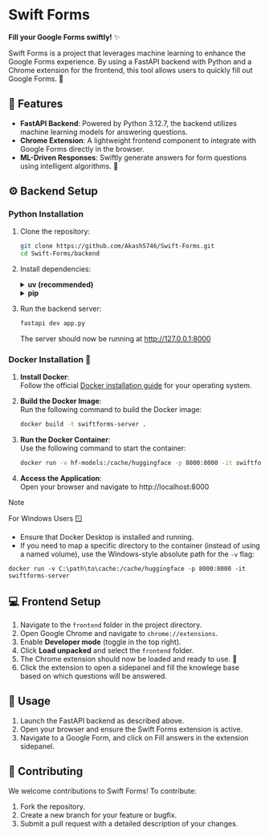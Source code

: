 # Swift Forms

**Fill your Google Forms swiftly!** ✨

Swift Forms is a project that leverages machine learning to enhance the Google Forms experience. By using a FastAPI backend with Python and a Chrome extension for the frontend, this tool allows users to quickly fill out Google Forms. 📝

## 🌟 Features

- **FastAPI Backend**: Powered by Python 3.12.7, the backend utilizes machine learning models for answering questions.
- **Chrome Extension**: A lightweight frontend component to integrate with Google Forms directly in the browser.
- **ML-Driven Responses**: Swiftly generate answers for form questions using intelligent algorithms. 🤖

## ⚙️ Backend Setup

### Python Installation

1. Clone the repository:

   ```bash
   git clone https://github.com/Akash5746/Swift-Forms.git
   cd Swift-Forms/backend
   ```

2. Install dependencies:

   <details>
   <summary><strong>uv (recommended)</strong></summary>

   You can install uv from [here](https://docs.astral.sh/uv/getting-started/installation/)

   ```bash
   uv sync

   source .venv/bin/activate  # For Unix/MacOS
   .venv\Scripts\activate   # For Windows
   ```

   </details>

   <details>
   <summary><strong>pip</strong></summary>
   Make sure you have python 3.12 installed      

   ```bash
   python3 -m venv .venv
   source .venv/bin/activate  # For Unix/MacOS
   .venv\Scripts\activate   # For Windows

   pip install -r requirements.txt
   ```
   
   </details>

3. Run the backend server:
   ```bash
   fastapi dev app.py
   ```
   The server should now be running at http://127.0.0.1:8000

### Docker Installation 🐳

1. **Install Docker**:  
   Follow the official [Docker installation guide](https://docs.docker.com/get-docker/) for your operating system.

2. **Build the Docker Image**:  
   Run the following command to build the Docker image:
   ```bash
   docker build -t swiftforms-server .
   ```

3. **Run the Docker Container**:  
   Use the following command to start the container:
   ```bash
   docker run -v hf-models:/cache/huggingface -p 8000:8000 -it swiftforms-server
   ```

4. **Access the Application**:  
   Open your browser and navigate to http://localhost:8000

> [!NOTE] 
> For Windows Users 🪟
> - Ensure that Docker Desktop is installed and running.
> - If you need to map a specific directory to the container (instead of using a named volume), use the Windows-style absolute path for the `-v` flag:
> ```
> docker run -v C:\path\to\cache:/cache/huggingface -p 8000:8000 -it swiftforms-server
> ```

## 💻 Frontend Setup

1. Navigate to the `frontend` folder in the project directory.
2. Open Google Chrome and navigate to `chrome://extensions`.
3. Enable **Developer mode** (toggle in the top right).
4. Click **Load unpacked** and select the `frontend` folder.
5. The Chrome extension should now be loaded and ready to use. 🎉
6. Click the extension to open a sidepanel and fill the knowlege base based on which questions will be answered.

## 📖 Usage

1. Launch the FastAPI backend as described above.
2. Open your browser and ensure the Swift Forms extension is active.
3. Navigate to a Google Form, and click on Fill answers in the extension sidepanel.

## 🤝 Contributing

We welcome contributions to Swift Forms! To contribute:

1. Fork the repository.
2. Create a new branch for your feature or bugfix.
3. Submit a pull request with a detailed description of your changes.

